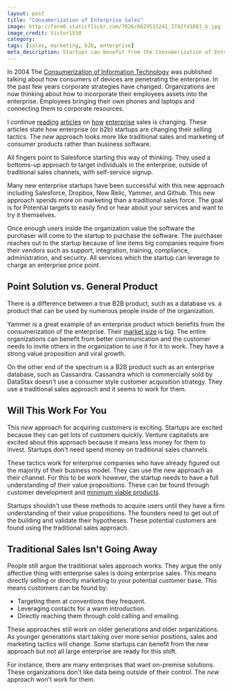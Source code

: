 ```yaml
---
layout: post
title: "Consumerization of Enterprise Sales"
image: http://farm8.staticflickr.com/7026/6829515241_2742fd1881_b.jpg
image_credit: Victor1558
category: 
tags: [sales, marketing, b2b, enterprise]
meta_description: Startups can benefit from the Consumerization of Enterprise Sales but not always.
---
```


In 2004 The [Consumerization of Information Technology][3] was published talking about how consumers of devices are penetrating the enterprise. In the past few years corporate strategies have changed. Organizations are now thinking about how to incorporate their employees assets into the enterprise. Employees bringing their own phones and laptops and connecting them to corporate resources.

I continue [reading][2] [articles][6] on [how][7] [enterprise][1] sales is changing. These articles state how enterprise (or b2b) startups are changing their selling tactics. The _new_ approach looks more like traditional sales and marketing of consumer products rather than business software.

All fingers point to Salesforce starting this way of thinking. They used a bottoms-up approach to target individuals in the enterprise, outside of traditional sales channels, with self-service signup.

Many new enterprise startups have been successful with this new approach including Salesforce, Dropbox, New Relic, Yammer, and Github. This new approach spends more on marketing than a traditional sales force. The goal is for Potential targets to easily find or hear about your services and want to try it themselves. 

Once enough users inside the organization value the software the purchaser will come to the startup to purchase the software. The purchaser reaches out to the startup because of line items big companies require from their vendors such as support, integration, training, compliance, administration, and security. All services which the startup can leverage to charge an enterprise price point.

## Point Solution vs. General Product
There is a difference between a true B2B product, such as a database vs. a product that can be used by numerous people inside of the organization.

Yammer is a great example of an enterprise product which benefits from the consumerization of the enterprise. Their [market size][5] is big. The entire organizations can benefit from better communication and the customer needs to invite others in the organization to use it for it to work. They have a strong value proposition and viral growth.

On the other end of the spectrum is a B2B product such as an enterprise database, such as Cassandra. Cassandra which is commercially sold by DataStax doesn't use a consumer style customer acquisition strategy. They use a traditional sales approach and it seems to work for them.

## Will This Work For You
This _new_ approach for acquiring customers is exciting. Startups are excited because they can get lots of customers quickly. Venture capitalists are excited about this approach because it means less money for them to invest. Startups don't need spend money on traditional sales channels. 

These tactics work for enterprise companies who have already figured out the majority of their business model. They can use the new approach as their channel. For this to be work however, the startup needs to have a full understanding of their value propositions. These can be found through customer development and [minimum viable products][4]. 

Startups shouldn't use these methods to acquire users until they have a firm understanding of their value propositions. The founders need to get out of the building and validate their hypotheses. These potential customers are found using the traditional sales approach.

## Traditional Sales Isn't Going Away
People still argue the traditional sales approach works. They argue the only affective thing with enterprise sales is doing enterprise sales. This means directly selling or directly marketing to your potential customer base. This means customers can be found by:

* Targeting them at conventions they frequent.
* Leveraging contacts for a warm introduction.
* Directly reaching them through cold calling and emailing.

These approaches still work on older generations and older organizations. As younger generations start taking over more senior positions, sales and marketing tactics will change. Some startups can benefit from the new approach but not all large enterprise are ready for this shift.

For instance, there are many enterprises that want on-premise solutions. These organizations don't like data being outside of their control. The _new_ approach won't work for them. 

[1]: http://cdixon.org/2012/09/24/the-rise-of-enterprise-marketing/
[2]: http://techcrunch.com/2012/08/05/the-rise-of-the-enterprise-startup-consumerization-and-clouds-open-the-door-disruption-closes-the-deal/
[3]: http://lef.csc.com/projects/70 "Consumerization of Information Technology"
[4]: /2012/07/a-minimum-viable-product/ "Minimum Viable Product"
[5]: /2012/09/investor-deck-market-size/ "Market Size"
[6]: http://www.sideroad.com/Sales/fresh-approach-to-selling.html
[7]: http://bizshifts-trends.com/2012/10/18/traditional-sales-funnel-is-flawed-outdated-ineffective-enter-buy-funnel-flip-the-funnel-manage-sales-flow-stop-waste/


